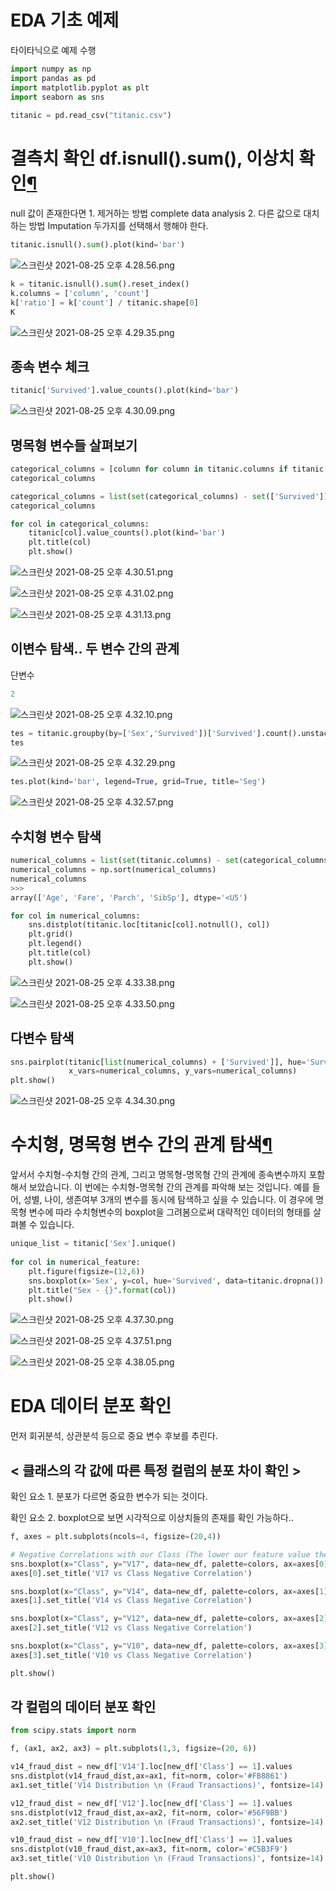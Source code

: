 # EDA 기초 예제

타이타닉으로 예제 수행

```python
import numpy as np
import pandas as pd
import matplotlib.pyplot as plt
import seaborn as sns
 
titanic = pd.read_csv("titanic.csv")
```

# 결측치 확인 df.isnull().sum(), 이상치 확인[¶](http://localhost:8889/lab/tree/Desktop/%E1%84%8F%E1%85%A9%E1%84%83%E1%85%B3/%E1%84%8F%E1%85%A9%E1%84%83%E1%85%B3%E1%84%86%E1%85%A9%E1%84%8B%E1%85%B3%E1%86%B7/%E1%84%89%E1%85%B5%E1%84%80%E1%85%A1%E1%86%A8%E1%84%92%E1%85%AA%20EDA.ipynb#chapter-3.-%EA%B2%B0%EC%B8%A1%EC%B9%98-%ED%99%95%EC%9D%B8-df.isnull().sum(),-%EC%9D%B4%EC%83%81%EC%B9%98-%ED%99%95%EC%9D%B8)

null 값이 존재한다면 1. 제거하는 방법 complete data analysis 2. 다른 값으로 대치하는 방법 Imputation 두가지를 선택해서 행해야 한다.

```python
titanic.isnull().sum().plot(kind='bar')
```

![스크린샷 2021-08-25 오후 4.28.56.png](EDA%20%E1%84%80%E1%85%B5%E1%84%8E%E1%85%A9%20%E1%84%8B%E1%85%A8%E1%84%8C%E1%85%A6%203e8ec11413c54d73956ad6d3571647c5/%E1%84%89%E1%85%B3%E1%84%8F%E1%85%B3%E1%84%85%E1%85%B5%E1%86%AB%E1%84%89%E1%85%A3%E1%86%BA_2021-08-25_%E1%84%8B%E1%85%A9%E1%84%92%E1%85%AE_4.28.56.png)

```python
k = titanic.isnull().sum().reset_index()
k.columns = ['column', 'count']
k['ratio'] = k['count'] / titanic.shape[0]
K
```

![스크린샷 2021-08-25 오후 4.29.35.png](EDA%20%E1%84%80%E1%85%B5%E1%84%8E%E1%85%A9%20%E1%84%8B%E1%85%A8%E1%84%8C%E1%85%A6%203e8ec11413c54d73956ad6d3571647c5/%E1%84%89%E1%85%B3%E1%84%8F%E1%85%B3%E1%84%85%E1%85%B5%E1%86%AB%E1%84%89%E1%85%A3%E1%86%BA_2021-08-25_%E1%84%8B%E1%85%A9%E1%84%92%E1%85%AE_4.29.35.png)

## 종속 변수 체크

```python
titanic['Survived'].value_counts().plot(kind='bar')
```

![스크린샷 2021-08-25 오후 4.30.09.png](EDA%20%E1%84%80%E1%85%B5%E1%84%8E%E1%85%A9%20%E1%84%8B%E1%85%A8%E1%84%8C%E1%85%A6%203e8ec11413c54d73956ad6d3571647c5/%E1%84%89%E1%85%B3%E1%84%8F%E1%85%B3%E1%84%85%E1%85%B5%E1%86%AB%E1%84%89%E1%85%A3%E1%86%BA_2021-08-25_%E1%84%8B%E1%85%A9%E1%84%92%E1%85%AE_4.30.09.png)

## 명목형 변수들 살펴보기

```python
categorical_columns = [column for column in titanic.columns if titanic[column].dtypes == 'object']
categorical_columns
```

```python
categorical_columns = list(set(categorical_columns) - set(['Survived']))
categorical_columns
```

```python
for col in categorical_columns:
    titanic[col].value_counts().plot(kind='bar')
    plt.title(col)
    plt.show()
```

![스크린샷 2021-08-25 오후 4.30.51.png](EDA%20%E1%84%80%E1%85%B5%E1%84%8E%E1%85%A9%20%E1%84%8B%E1%85%A8%E1%84%8C%E1%85%A6%203e8ec11413c54d73956ad6d3571647c5/%E1%84%89%E1%85%B3%E1%84%8F%E1%85%B3%E1%84%85%E1%85%B5%E1%86%AB%E1%84%89%E1%85%A3%E1%86%BA_2021-08-25_%E1%84%8B%E1%85%A9%E1%84%92%E1%85%AE_4.30.51.png)

![스크린샷 2021-08-25 오후 4.31.02.png](EDA%20%E1%84%80%E1%85%B5%E1%84%8E%E1%85%A9%20%E1%84%8B%E1%85%A8%E1%84%8C%E1%85%A6%203e8ec11413c54d73956ad6d3571647c5/%E1%84%89%E1%85%B3%E1%84%8F%E1%85%B3%E1%84%85%E1%85%B5%E1%86%AB%E1%84%89%E1%85%A3%E1%86%BA_2021-08-25_%E1%84%8B%E1%85%A9%E1%84%92%E1%85%AE_4.31.02.png)

![스크린샷 2021-08-25 오후 4.31.13.png](EDA%20%E1%84%80%E1%85%B5%E1%84%8E%E1%85%A9%20%E1%84%8B%E1%85%A8%E1%84%8C%E1%85%A6%203e8ec11413c54d73956ad6d3571647c5/%E1%84%89%E1%85%B3%E1%84%8F%E1%85%B3%E1%84%85%E1%85%B5%E1%86%AB%E1%84%89%E1%85%A3%E1%86%BA_2021-08-25_%E1%84%8B%E1%85%A9%E1%84%92%E1%85%AE_4.31.13.png)

## 이변수 탐색.. 두 변수 간의 관계

단변수

```python
2
```

![스크린샷 2021-08-25 오후 4.32.10.png](EDA%20%E1%84%80%E1%85%B5%E1%84%8E%E1%85%A9%20%E1%84%8B%E1%85%A8%E1%84%8C%E1%85%A6%203e8ec11413c54d73956ad6d3571647c5/%E1%84%89%E1%85%B3%E1%84%8F%E1%85%B3%E1%84%85%E1%85%B5%E1%86%AB%E1%84%89%E1%85%A3%E1%86%BA_2021-08-25_%E1%84%8B%E1%85%A9%E1%84%92%E1%85%AE_4.32.10.png)

```python
tes = titanic.groupby(by=['Sex','Survived'])['Survived'].count().unstack('Survived')
tes
```

![스크린샷 2021-08-25 오후 4.32.29.png](EDA%20%E1%84%80%E1%85%B5%E1%84%8E%E1%85%A9%20%E1%84%8B%E1%85%A8%E1%84%8C%E1%85%A6%203e8ec11413c54d73956ad6d3571647c5/%E1%84%89%E1%85%B3%E1%84%8F%E1%85%B3%E1%84%85%E1%85%B5%E1%86%AB%E1%84%89%E1%85%A3%E1%86%BA_2021-08-25_%E1%84%8B%E1%85%A9%E1%84%92%E1%85%AE_4.32.29.png)

```python
tes.plot(kind='bar', legend=True, grid=True, title='Seg')
```

![스크린샷 2021-08-25 오후 4.32.57.png](EDA%20%E1%84%80%E1%85%B5%E1%84%8E%E1%85%A9%20%E1%84%8B%E1%85%A8%E1%84%8C%E1%85%A6%203e8ec11413c54d73956ad6d3571647c5/%E1%84%89%E1%85%B3%E1%84%8F%E1%85%B3%E1%84%85%E1%85%B5%E1%86%AB%E1%84%89%E1%85%A3%E1%86%BA_2021-08-25_%E1%84%8B%E1%85%A9%E1%84%92%E1%85%AE_4.32.57.png)

## 수치형 변수 탐색

```python
numerical_columns = list(set(titanic.columns) - set(categorical_columns) - set(['PassengerId','Survived']))
numerical_columns = np.sort(numerical_columns)
numerical_columns
>>>
array(['Age', 'Fare', 'Parch', 'SibSp'], dtype='<U5')
```

```python
for col in numerical_columns:
    sns.distplot(titanic.loc[titanic[col].notnull(), col])
    plt.grid()
    plt.legend()
    plt.title(col)
    plt.show()
```

![스크린샷 2021-08-25 오후 4.33.38.png](EDA%20%E1%84%80%E1%85%B5%E1%84%8E%E1%85%A9%20%E1%84%8B%E1%85%A8%E1%84%8C%E1%85%A6%203e8ec11413c54d73956ad6d3571647c5/%E1%84%89%E1%85%B3%E1%84%8F%E1%85%B3%E1%84%85%E1%85%B5%E1%86%AB%E1%84%89%E1%85%A3%E1%86%BA_2021-08-25_%E1%84%8B%E1%85%A9%E1%84%92%E1%85%AE_4.33.38.png)

![스크린샷 2021-08-25 오후 4.33.50.png](EDA%20%E1%84%80%E1%85%B5%E1%84%8E%E1%85%A9%20%E1%84%8B%E1%85%A8%E1%84%8C%E1%85%A6%203e8ec11413c54d73956ad6d3571647c5/%E1%84%89%E1%85%B3%E1%84%8F%E1%85%B3%E1%84%85%E1%85%B5%E1%86%AB%E1%84%89%E1%85%A3%E1%86%BA_2021-08-25_%E1%84%8B%E1%85%A9%E1%84%92%E1%85%AE_4.33.50.png)

## 다변수 탐색

```python
sns.pairplot(titanic[list(numerical_columns) + ['Survived']], hue='Survived', 
             x_vars=numerical_columns, y_vars=numerical_columns)
plt.show()
```

![스크린샷 2021-08-25 오후 4.34.30.png](EDA%20%E1%84%80%E1%85%B5%E1%84%8E%E1%85%A9%20%E1%84%8B%E1%85%A8%E1%84%8C%E1%85%A6%203e8ec11413c54d73956ad6d3571647c5/%E1%84%89%E1%85%B3%E1%84%8F%E1%85%B3%E1%84%85%E1%85%B5%E1%86%AB%E1%84%89%E1%85%A3%E1%86%BA_2021-08-25_%E1%84%8B%E1%85%A9%E1%84%92%E1%85%AE_4.34.30.png)

# 수치형, 명목형 변수 간의 관계 탐색[¶](http://localhost:8889/lab/tree/Desktop/%E1%84%8F%E1%85%A9%E1%84%83%E1%85%B3/%E1%84%8F%E1%85%A9%E1%84%83%E1%85%B3%E1%84%86%E1%85%A9%E1%84%8B%E1%85%B3%E1%86%B7/%E1%84%89%E1%85%B5%E1%84%80%E1%85%A1%E1%86%A8%E1%84%92%E1%85%AA%20EDA.ipynb#chapter7.-%EC%88%98%EC%B9%98%ED%98%95,-%EB%AA%85%EB%AA%A9%ED%98%95-%EB%B3%80%EC%88%98-%EA%B0%84%EC%9D%98-%EA%B4%80%EA%B3%84-%ED%83%90%EC%83%89)

앞서서 수치형-수치형 간의 관계, 그리고 명목형-명목형 간의 관계에 종속변수까지 포함해서 보았습니다. 이 번에는 수치형-명목형 간의 관계를 파악해 보는 것입니다. 예를 들어, 성별, 나이, 생존여부 3개의 변수를 동시에 탐색하고 싶을 수 있습니다. 이 경우에 명목형 변수에 따라 수치형변수의 boxplot을 그려봄으로써 대략적인 데이터의 형태를 살펴볼 수 있습니다.

```python
unique_list = titanic['Sex'].unique()
 
for col in numerical_feature:
    plt.figure(figsize=(12,6))
    sns.boxplot(x='Sex', y=col, hue='Survived', data=titanic.dropna())
    plt.title("Sex - {}".format(col))
    plt.show()
```

![스크린샷 2021-08-25 오후 4.37.30.png](EDA%20%E1%84%80%E1%85%B5%E1%84%8E%E1%85%A9%20%E1%84%8B%E1%85%A8%E1%84%8C%E1%85%A6%203e8ec11413c54d73956ad6d3571647c5/%E1%84%89%E1%85%B3%E1%84%8F%E1%85%B3%E1%84%85%E1%85%B5%E1%86%AB%E1%84%89%E1%85%A3%E1%86%BA_2021-08-25_%E1%84%8B%E1%85%A9%E1%84%92%E1%85%AE_4.37.30.png)

![스크린샷 2021-08-25 오후 4.37.51.png](EDA%20%E1%84%80%E1%85%B5%E1%84%8E%E1%85%A9%20%E1%84%8B%E1%85%A8%E1%84%8C%E1%85%A6%203e8ec11413c54d73956ad6d3571647c5/%E1%84%89%E1%85%B3%E1%84%8F%E1%85%B3%E1%84%85%E1%85%B5%E1%86%AB%E1%84%89%E1%85%A3%E1%86%BA_2021-08-25_%E1%84%8B%E1%85%A9%E1%84%92%E1%85%AE_4.37.51.png)

![스크린샷 2021-08-25 오후 4.38.05.png](EDA%20%E1%84%80%E1%85%B5%E1%84%8E%E1%85%A9%20%E1%84%8B%E1%85%A8%E1%84%8C%E1%85%A6%203e8ec11413c54d73956ad6d3571647c5/%E1%84%89%E1%85%B3%E1%84%8F%E1%85%B3%E1%84%85%E1%85%B5%E1%86%AB%E1%84%89%E1%85%A3%E1%86%BA_2021-08-25_%E1%84%8B%E1%85%A9%E1%84%92%E1%85%AE_4.38.05.png)

# EDA 데이터 분포 확인

먼저 회귀분석, 상관분석 등으로 중요 변수 후보를 추린다.

## < 클래스의 각 값에 따른 특정 컬럼의 분포 차이 확인 >

확인 요소 1. 분포가 다르면 중요한 변수가 되는 것이다.

확인 요소 2. boxplot으로 보면 시각적으로 이상치들의 존재를 확인 가능하다..

```python
f, axes = plt.subplots(ncols=4, figsize=(20,4))

# Negative Correlations with our Class (The lower our feature value the more likely it will be a fraud transaction)
sns.boxplot(x="Class", y="V17", data=new_df, palette=colors, ax=axes[0])
axes[0].set_title('V17 vs Class Negative Correlation')

sns.boxplot(x="Class", y="V14", data=new_df, palette=colors, ax=axes[1])
axes[1].set_title('V14 vs Class Negative Correlation')

sns.boxplot(x="Class", y="V12", data=new_df, palette=colors, ax=axes[2])
axes[2].set_title('V12 vs Class Negative Correlation')

sns.boxplot(x="Class", y="V10", data=new_df, palette=colors, ax=axes[3])
axes[3].set_title('V10 vs Class Negative Correlation')

plt.show()
```

## 각 컬럼의 데이터 분포 확인

```python
from scipy.stats import norm

f, (ax1, ax2, ax3) = plt.subplots(1,3, figsize=(20, 6))

v14_fraud_dist = new_df['V14'].loc[new_df['Class'] == 1].values
sns.distplot(v14_fraud_dist,ax=ax1, fit=norm, color='#FB8861')
ax1.set_title('V14 Distribution \n (Fraud Transactions)', fontsize=14)

v12_fraud_dist = new_df['V12'].loc[new_df['Class'] == 1].values
sns.distplot(v12_fraud_dist,ax=ax2, fit=norm, color='#56F9BB')
ax2.set_title('V12 Distribution \n (Fraud Transactions)', fontsize=14)

v10_fraud_dist = new_df['V10'].loc[new_df['Class'] == 1].values
sns.distplot(v10_fraud_dist,ax=ax3, fit=norm, color='#C5B3F9')
ax3.set_title('V10 Distribution \n (Fraud Transactions)', fontsize=14)

plt.show()
```